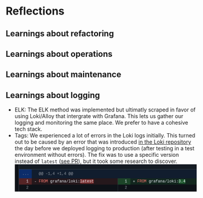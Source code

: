 # Reflections

## Learnings about refactoring

## Learnings about operations

## Learnings about maintenance

## Learnings about logging
- ELK: The ELK method was implemented but ultimatly scraped in favor of using Loki/Alloy that intergrate with Grafana. This lets us gather our logging and monitoring the same place. We prefer to have a cohesive tech stack.
- Tags: We experienced a lot of errors in the Loki logs initially. This turned out to be caused by an error that was introduced [in the Loki repository](https://github.com/grafana/loki/issues/17371#issuecomment-2842588408) the day before we deployed logging to production (after testing in a test environment without errors). The fix was to use a specific version instead of `latest` ([see PR](https://github.com/DuwuOps/minitwit/pull/139)), but it took some research to discover.  
![Loki](../images/loki_version_fix.png)


